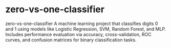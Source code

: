 # zero-vs-one-classifier
zero-vs-one-classifier  A machine learning project that classifies digits 0 and 1 using models like Logistic Regression, SVM, Random Forest, and MLP. Includes performance evaluation via accuracy, cross-validation, ROC curves, and confusion matrices for binary classification tasks.
